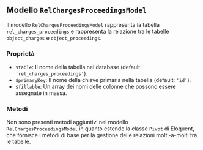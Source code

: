 ## Modello `RelChargesProceedingsModel`

Il modello `RelChargesProceedingsModel` rappresenta la tabella `rel_charges_proceedings` e rappresenta la relazione tra le tabelle `object_charges` e `object_proceedings`.

### Proprietà

* `$table`: Il nome della tabella nel database (default: `'rel_charges_proceedings'`).
* `$primaryKey`: Il nome della chiave primaria nella tabella (default: `'id'`).
* `$fillable`: Un array dei nomi delle colonne che possono essere assegnate in massa.

### Metodi

Non sono presenti metodi aggiuntivi nel modello `RelChargesProceedingsModel` in quanto estende la classe `Pivot` di Eloquent, che fornisce i metodi di base per la gestione delle relazioni molti-a-molti tra le tabelle.
